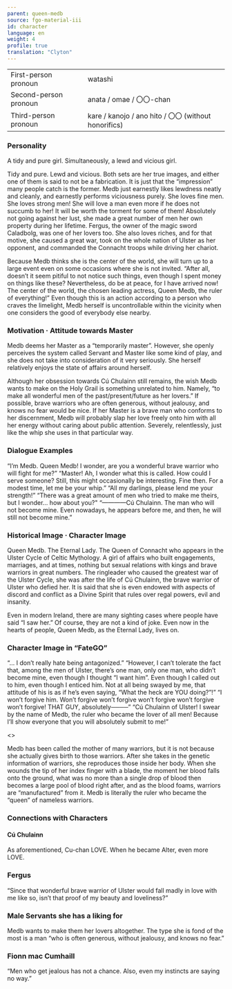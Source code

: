 ```yaml
---
parent: queen-medb
source: fgo-material-iii
id: character
language: en
weight: 4
profile: true
translation: "Clyton"
---
```


<table>
  <tr><td>First-person pronoun</td><td>watashi</td></tr>
  <tr><td>Second-person pronoun</td><td>anata / omae / 〇〇-chan</td></tr>
  <tr><td>Third-person pronoun</td><td>kare / kanojo / ano hito / 〇〇 (without honorifics)</td></tr>
</table> 

### Personality

A tidy and pure girl. Simultaneously, a lewd and vicious girl.

Tidy and pure. Lewd and vicious. Both sets are her true images, and either one of them is said to not be a fabrication. It is just that the “impression” many people catch is the former. Medb just earnestly likes lewdness neatly and cleanly, and earnestly performs viciousness purely. She loves fine men. She loves strong men! She will love a man even more if he does not succumb to her! It will be worth the torment for some of them! Absolutely not going against her lust, she made a great number of men her own property during her lifetime. Fergus, the owner of the magic sword Caladbolg, was one of her lovers too. She also loves riches, and for that motive, she caused a great war, took on the whole nation of Ulster as her opponent, and commanded the Connacht troops while driving her chariot.

Because Medb thinks she is the center of the world, she will turn up to a large event even on some occasions where she is not invited. “After all, doesn’t it seem pitiful to not notice such things, even though I spent money on things like these? Nevertheless, do be at peace, for I have arrived now! The center of the world, the chosen leading actress, Queen Medb, the ruler of everything!” Even though this is an action according to a person who craves the limelight, Medb herself is uncontrollable within the vicinity when one considers the good of everybody else nearby.

### Motivation · Attitude towards Master

Medb deems her Master as a “temporarily master”. However, she openly perceives the system called Servant and Master like some kind of play, and she does not take into consideration of it very seriously. She herself relatively enjoys the state of affairs around herself.

Although her obsession towards Cú Chulainn still remains, the wish Medb wants to make on the Holy Grail is something unrelated to him. Namely, “to make all wonderful men of the past/present/future as her lovers.” If possible, brave warriors who are often generous, without jealousy, and knows no fear would be nice. If her Master is a brave man who conforms to her discernment, Medb will probably slap her love freely onto him with all her energy without caring about public attention. Severely, relentlessly, just like the whip she uses in that particular way.

### Dialogue Examples

“I’m Medb. Queen Medb! I wonder, are you a wonderful brave warrior who will fight for me?”
“Master! Ah, I wonder what this is called. How could I serve someone? Still, this might occasionally be interesting. Fine then. For a modest time, let me be your whip.”
“All my darlings, please lend me your strength!”
“There was a great amount of men who tried to make me theirs, but I wonder… how about you?"
“————Cú Chulainn. The man who will not become mine. Even nowadays, he appears before me, and then, he will still not become mine.”

### Historical Image · Character Image

Queen Medb. The Eternal Lady. The Queen of Connacht who appears in the Ulster Cycle of Celtic Mythology. A girl of affairs who built engagements, marriages, and at times, nothing but sexual relations with kings and brave warriors in great numbers. The ringleader who caused the greatest war of the Ulster Cycle, she was after the life of Cú Chulainn, the brave warrior of Ulster who defied her. It is said that she is even endowed with aspects of discord and conflict as a Divine Spirit that rules over regal powers, evil and insanity.

Even in modern Ireland, there are many sighting cases where people have said “I saw her.” Of course, they are not a kind of joke. Even now in the hearts of people, Queen Medb, as the Eternal Lady, lives on.

### Character Image in “FateGO”

“… I don’t really hate being antagonized.”
“However, I can’t tolerate the fact that, among the men of Ulster, there’s one man, only one man, who didn’t become mine, even though I thought “I want him”. Even though I called out to him, even though I enticed him. Not at all being swayed by me, that attitude of his is as if he’s even saying, “What the heck are YOU doing?”!”
“I won’t forgive him. Won’t forgive won’t forgive won’t forgive won’t forgive won’t forgive! THAT GUY, absolutely────”
“Cú Chulainn of Ulster! I swear by the name of Medb, the ruler who became the lover of all men! Because I’ll show everyone that you will absolutely submit to me!”

<>

Medb has been called the mother of many warriors, but it is not because she actually gives birth to those warriors. After she takes in the genetic information of warriors, she reproduces those inside her body. When she wounds the tip of her index finger with a blade, the moment her blood falls onto the ground, what was no more than a single drop of blood then becomes a large pool of blood right after, and as the blood foams, warriors are “manufactured” from it. Medb is literally the ruler who became the “queen” of nameless warriors.

### Connections with Characters

#### Cú Chulainn

As aforementioned, Cu-chan LOVE. When he became Alter, even more LOVE.

### Fergus

“Since that wonderful brave warrior of Ulster would fall madly in love with me like so, isn’t that proof of my beauty and loveliness?”

### Male Servants she has a liking for

Medb wants to make them her lovers altogether. The type she is fond of the most is a man “who is often generous, without jealousy, and knows no fear.”

### Fionn mac Cumhaill

“Men who get jealous has not a chance. Also, even my instincts are saying no way.”
